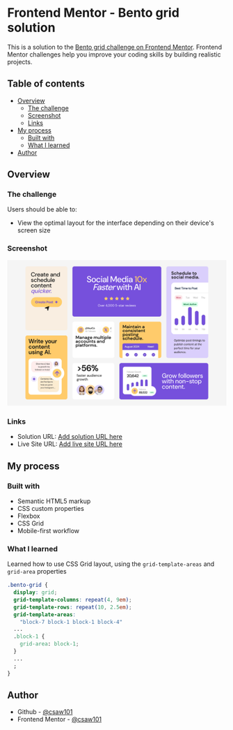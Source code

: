 # Frontend Mentor - Bento grid solution

This is a solution to the [Bento grid challenge on Frontend Mentor](https://www.frontendmentor.io/challenges/bento-grid-RMydElrlOj). Frontend Mentor challenges help you improve your coding skills by building realistic projects. 

## Table of contents

- [Overview](#overview)
  - [The challenge](#the-challenge)
  - [Screenshot](#screenshot)
  - [Links](#links)
- [My process](#my-process)
  - [Built with](#built-with)
  - [What I learned](#what-i-learned)
- [Author](#author)

## Overview

### The challenge

Users should be able to:

- View the optimal layout for the interface depending on their device's screen size

### Screenshot

![](./screenshot.png)

### Links

- Solution URL: [Add solution URL here](https://your-solution-url.com)
- Live Site URL: [Add live site URL here](https://your-live-site-url.com)

## My process

### Built with

- Semantic HTML5 markup
- CSS custom properties
- Flexbox
- CSS Grid
- Mobile-first workflow

### What I learned

Learned how to use CSS Grid layout, using the `grid-template-areas` and `grid-area` properties

```css
.bento-grid {
  display: grid;
  grid-template-columns: repeat(4, 9em);
  grid-template-rows: repeat(10, 2.5em);
  grid-template-areas:
    "block-7 block-1 block-1 block-4"
  ...
  .block-1 {
    grid-area: block-1;
  }
  ...
  ;
}
```

## Author

- Github - [@csaw101](https://www.github.com/csaw101)
- Frontend Mentor - [@csaw101](https://www.frontendmentor.io/profile/csaw101)
